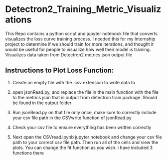 # Detectron2_Training_Metric_Visualizations
This Repo contains a python script and jupyter notebook file that converts visualizes the loss curve training process. I needed this for my Internship project to determine if we should train for more iterations, and thought it would be useful for people to visualize how well their model is training. Visualizes data taken from Detectron2 metrics.json output file


## Instructions to Plot Loss Function:
1. Create an empty file with the .csv extension to write data to

2. open jsonRead.py, and replace the file in the main function with the file to 
the metrics json that is output from detectron train package. Should be found
in the output folder

3. Run jsonRead.py on that file only once, make sure to correctly include 
your csv file path in the CSVwrite function of jsonRead.py

4. Check your csv file to ensure everything has been written correctly

5. Next open the CSVread.ipynb jupyter notebook and change your csv file 
path to your correct csv file path. Then run all of the cells and view
the plots. You can change the fit function as you wish. i have included 3 
functions there
